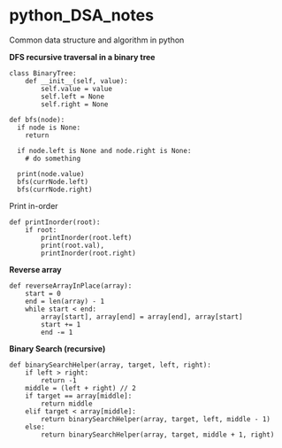 # python_DSA_notes
Common data structure and algorithm in python


**DFS recursive traversal in a binary tree**

    class BinaryTree:
        def __init__(self, value):
            self.value = value
            self.left = None
            self.right = None

    def bfs(node):
      if node is None:
        return
        
      if node.left is None and node.right is None:
		# do something

      print(node.value)
      bfs(currNode.left)
      bfs(currNode.right)

Print in-order
<br/>

    def printInorder(root):
        if root:
            printInorder(root.left)
            print(root.val),
            printInorder(root.right)

**Reverse array**

	def reverseArrayInPlace(array):
		start = 0
		end = len(array) - 1
		while start < end:
			array[start], array[end] = array[end], array[start]
			start += 1
			end -= 1
			
**Binary Search (recursive)**

	def binarySearchHelper(array, target, left, right):
		if left > right:
			return -1
		middle = (left + right) // 2
		if target == array[middle]:
			return middle
		elif target < array[middle]:
			return binarySearchHelper(array, target, left, middle - 1)
		else:
			return binarySearchHelper(array, target, middle + 1, right)
